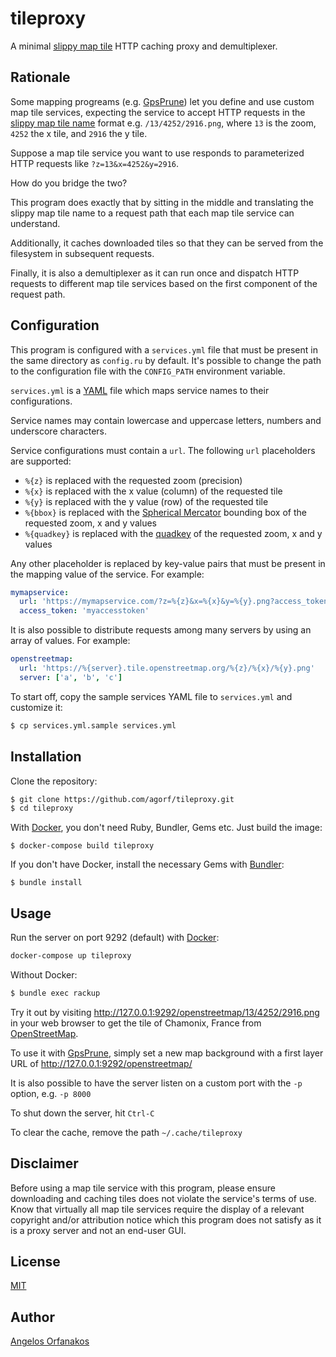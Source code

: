 # tileproxy

A minimal [slippy map tile][slippy] HTTP caching proxy and demultiplexer.

[slippy]: http://wiki.openstreetmap.org/wiki/Slippy_map_tilenames

## Rationale

Some mapping progreams (e.g. [GpsPrune][]) let you define and use custom map
tile services, expecting the service to accept HTTP requests in the [slippy map
tile name][slippy] format e.g. `/13/4252/2916.png`, where `13` is the zoom,
`4252` the x tile, and `2916` the y tile.

Suppose a map tile service you want to use responds to parameterized HTTP
requests like `?z=13&x=4252&y=2916`.

How do you bridge the two?

This program does exactly that by sitting in the middle and translating the
slippy map tile name to a request path that each map tile service can
understand.

Additionally, it caches downloaded tiles so that they can be served from the
filesystem in subsequent requests.

Finally, it is also a demultiplexer as it can run once and dispatch HTTP
requests to different map tile services based on the first component of the
request path.

[GpsPrune]: https://activityworkshop.net/software/gpsprune/

## Configuration

This program is configured with a `services.yml` file that must be present in
the same directory as `config.ru` by default. It's possible to change the path
to the configuration file with the `CONFIG_PATH` environment variable.

`services.yml` is a [YAML][] file which maps service names to their
configurations.

Service names may contain lowercase and uppercase letters, numbers and
underscore characters.

Service configurations must contain a `url`. The following `url` placeholders
are supported:

* `%{z}` is replaced with the requested zoom (precision)
* `%{x}` is replaced with the x value (column) of the requested tile
* `%{y}` is replaced with the y value (row) of the requested tile
* `%{bbox}` is replaced with the [Spherical Mercator][mercator] bounding box of
  the requested zoom, x and y values
* `%{quadkey}` is replaced with the [quadkey][] of the requested zoom, x and
  y values

Any other placeholder is replaced by key-value pairs that must be present in the
mapping value of the service. For example:

~~~ yaml
mymapservice:
  url: 'https://mymapservice.com/?z=%{z}&x=%{x}&y=%{y}.png?access_token=%{access_token}'
  access_token: 'myaccesstoken'
~~~

It is also possible to distribute requests among many servers by using an array
of values. For example:

~~~ yaml
openstreetmap:
  url: 'https://%{server}.tile.openstreetmap.org/%{z}/%{x}/%{y}.png'
  server: ['a', 'b', 'c']
~~~

To start off, copy the sample services YAML file to `services.yml` and customize
it:

~~~ sh
$ cp services.yml.sample services.yml
~~~

[YAML]: https://en.wikipedia.org/wiki/YAML
[mercator]: https://en.wikipedia.org/wiki/Web_Mercator_projection
[quadkey]: https://msdn.microsoft.com/en-us/library/bb259689.aspx

## Installation

Clone the repository:

~~~ sh
$ git clone https://github.com/agorf/tileproxy.git
$ cd tileproxy
~~~

With [Docker][], you don't need Ruby, Bundler, Gems etc. Just build the image:

    $ docker-compose build tileproxy

If you don't have Docker, install the necessary Gems with [Bundler][]:

    $ bundle install

[Docker]: https://www.docker.com/
[Bundler]: https://bundler.io/

## Usage

Run the server on port 9292 (default) with [Docker][]:

~~~ sh
docker-compose up tileproxy
~~~

Without Docker:

~~~ sh
$ bundle exec rackup
~~~

Try it out by visiting <http://127.0.0.1:9292/openstreetmap/13/4252/2916.png> in
your web browser to get the tile of Chamonix, France from [OpenStreetMap][].

To use it with [GpsPrune][], simply set a new map background with a first layer
URL of <http://127.0.0.1:9292/openstreetmap/>

It is also possible to have the server listen on a custom port with the `-p`
option, e.g. `-p 8000`

To shut down the server, hit `Ctrl-C`

To clear the cache, remove the path `~/.cache/tileproxy`

## Disclaimer

Before using a map tile service with this program, please ensure downloading and
caching tiles does not violate the service's terms of use. Know that virtually
all map tile services require the display of a relevant copyright and/or
attribution notice which this program does not satisfy as it is a proxy server
and not an end-user GUI.

[OpenStreetMap]: https://www.openstreetmap.org/

## License

[MIT](https://github.com/agorf/tileproxy/blob/master/LICENSE.txt)

## Author

[Angelos Orfanakos](https://angelos.dev/)

